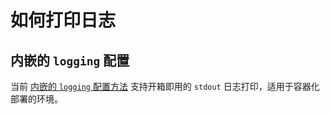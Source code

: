 # 如何打印日志


## 内嵌的 `logging` 配置

当前 [内嵌的 `logging` 配置方法](../src/api/{{cookiecutter.api_name}}/settings/utils.py) 支持开箱即用的 `stdout` 日志打印，适用于容器化部署的环境。